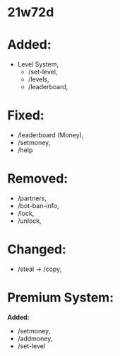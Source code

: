 # 21w72d

# Added:

- Level System,
  - /set-level,
  - /levels,
  - /leaderboard,

# Fixed:

- /leaderboard (Money),
- /setmoney,
- /help

# Removed:

- /partners,
- /bot-ban-info,
- /lock,
- /unlock,

# Changed:

- /steal -> /copy,

# Premium System:

**Added:**

- /setmoney,
- /addmoney,
- /set-level